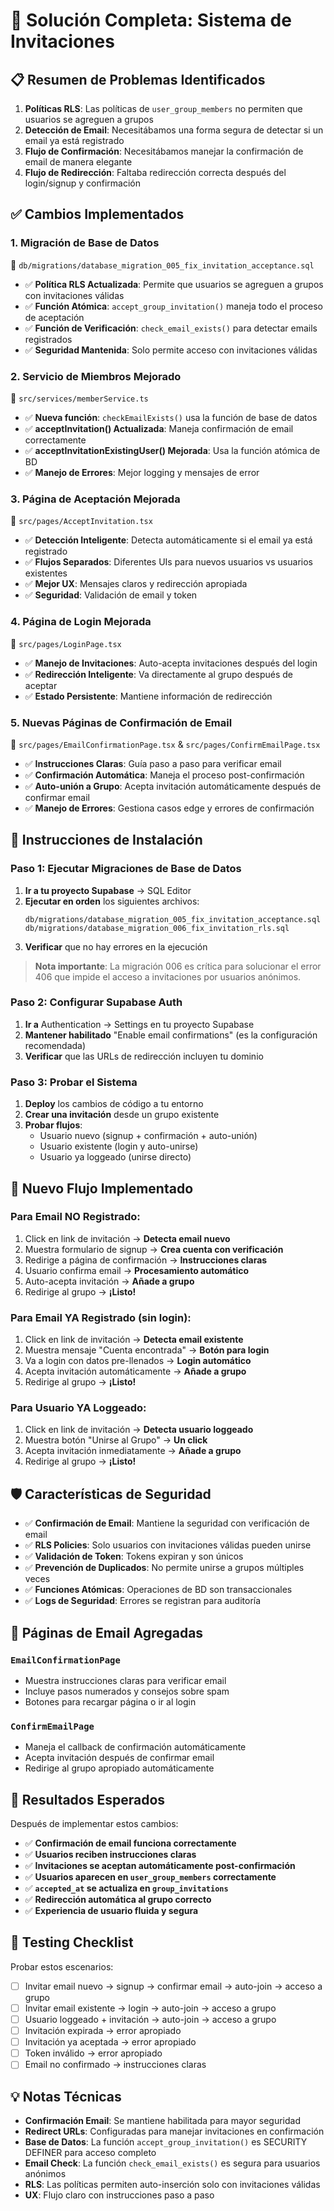 # 🔧 Solución Completa: Sistema de Invitaciones

## 📋 Resumen de Problemas Identificados

1. **Políticas RLS**: Las políticas de `user_group_members` no permiten que usuarios se agreguen a grupos
2. **Detección de Email**: Necesitábamos una forma segura de detectar si un email ya está registrado
3. **Flujo de Confirmación**: Necesitábamos manejar la confirmación de email de manera elegante
4. **Flujo de Redirección**: Faltaba redirección correcta después del login/signup y confirmación

## ✅ Cambios Implementados

### 1. **Migración de Base de Datos** 
📁 `db/migrations/database_migration_005_fix_invitation_acceptance.sql`

- ✅ **Política RLS Actualizada**: Permite que usuarios se agreguen a grupos con invitaciones válidas
- ✅ **Función Atómica**: `accept_group_invitation()` maneja todo el proceso de aceptación
- ✅ **Función de Verificación**: `check_email_exists()` para detectar emails registrados
- ✅ **Seguridad Mantenida**: Solo permite acceso con invitaciones válidas

### 2. **Servicio de Miembros Mejorado**
📁 `src/services/memberService.ts`

- ✅ **Nueva función**: `checkEmailExists()` usa la función de base de datos
- ✅ **acceptInvitation() Actualizada**: Maneja confirmación de email correctamente
- ✅ **acceptInvitationExistingUser() Mejorada**: Usa la función atómica de BD
- ✅ **Manejo de Errores**: Mejor logging y mensajes de error

### 3. **Página de Aceptación Mejorada**
📁 `src/pages/AcceptInvitation.tsx`

- ✅ **Detección Inteligente**: Detecta automáticamente si el email ya está registrado
- ✅ **Flujos Separados**: Diferentes UIs para nuevos usuarios vs usuarios existentes
- ✅ **Mejor UX**: Mensajes claros y redirección apropiada
- ✅ **Seguridad**: Validación de email y token

### 4. **Página de Login Mejorada**
📁 `src/pages/LoginPage.tsx`

- ✅ **Manejo de Invitaciones**: Auto-acepta invitaciones después del login
- ✅ **Redirección Inteligente**: Va directamente al grupo después de aceptar
- ✅ **Estado Persistente**: Mantiene información de redirección

### 5. **Nuevas Páginas de Confirmación de Email**
📁 `src/pages/EmailConfirmationPage.tsx` & `src/pages/ConfirmEmailPage.tsx`

- ✅ **Instrucciones Claras**: Guía paso a paso para verificar email
- ✅ **Confirmación Automática**: Maneja el proceso post-confirmación
- ✅ **Auto-unión a Grupo**: Acepta invitación automáticamente después de confirmar email
- ✅ **Manejo de Errores**: Gestiona casos edge y errores de confirmación

## 🚀 Instrucciones de Instalación

### Paso 1: Ejecutar Migraciones de Base de Datos

1. **Ir a tu proyecto Supabase** → SQL Editor
2. **Ejecutar en orden** los siguientes archivos:
   ```
   db/migrations/database_migration_005_fix_invitation_acceptance.sql
   db/migrations/database_migration_006_fix_invitation_rls.sql
   ```
3. **Verificar** que no hay errores en la ejecución

> **Nota importante**: La migración 006 es crítica para solucionar el error 406 que impide el acceso a invitaciones por usuarios anónimos.

### Paso 2: Configurar Supabase Auth

1. **Ir a** Authentication → Settings en tu proyecto Supabase
2. **Mantener habilitado** "Enable email confirmations" (es la configuración recomendada)
3. **Verificar** que las URLs de redirección incluyen tu dominio

### Paso 3: Probar el Sistema

1. **Deploy** los cambios de código a tu entorno
2. **Crear una invitación** desde un grupo existente
3. **Probar flujos**:
   - Usuario nuevo (signup + confirmación + auto-unión)
   - Usuario existente (login y auto-unirse)
   - Usuario ya loggeado (unirse directo)

## 🔄 Nuevo Flujo Implementado

### Para Email NO Registrado:
1. Click en link de invitación → **Detecta email nuevo**
2. Muestra formulario de signup → **Crea cuenta con verificación**
3. Redirige a página de confirmación → **Instrucciones claras**
4. Usuario confirma email → **Procesamiento automático**
5. Auto-acepta invitación → **Añade a grupo**
6. Redirige al grupo → **¡Listo!**

### Para Email YA Registrado (sin login):
1. Click en link de invitación → **Detecta email existente**
2. Muestra mensaje "Cuenta encontrada" → **Botón para login**
3. Va a login con datos pre-llenados → **Login automático**
4. Acepta invitación automáticamente → **Añade a grupo**
5. Redirige al grupo → **¡Listo!**

### Para Usuario YA Loggeado:
1. Click en link de invitación → **Detecta usuario loggeado**
2. Muestra botón "Unirse al Grupo" → **Un click**
3. Acepta invitación inmediatamente → **Añade a grupo**
4. Redirige al grupo → **¡Listo!**

## 🛡️ Características de Seguridad

- ✅ **Confirmación de Email**: Mantiene la seguridad con verificación de email
- ✅ **RLS Policies**: Solo usuarios con invitaciones válidas pueden unirse
- ✅ **Validación de Token**: Tokens expiran y son únicos
- ✅ **Prevención de Duplicados**: No permite unirse a grupos múltiples veces
- ✅ **Funciones Atómicas**: Operaciones de BD son transaccionales
- ✅ **Logs de Seguridad**: Errores se registran para auditoría

## 📧 Páginas de Email Agregadas

### `EmailConfirmationPage` 
- Muestra instrucciones claras para verificar email
- Incluye pasos numerados y consejos sobre spam
- Botones para recargar página o ir al login

### `ConfirmEmailPage`
- Maneja el callback de confirmación automáticamente
- Acepta invitación después de confirmar email
- Redirige al grupo apropiado automáticamente

## 🎯 Resultados Esperados

Después de implementar estos cambios:

- ✅ **Confirmación de email funciona correctamente**
- ✅ **Usuarios reciben instrucciones claras**
- ✅ **Invitaciones se aceptan automáticamente post-confirmación**
- ✅ **Usuarios aparecen en `user_group_members` correctamente**
- ✅ **`accepted_at` se actualiza en `group_invitations`**
- ✅ **Redirección automática al grupo correcto**
- ✅ **Experiencia de usuario fluida y segura**

## 🧪 Testing Checklist

Probar estos escenarios:

- [ ] Invitar email nuevo → signup → confirmar email → auto-join → acceso a grupo
- [ ] Invitar email existente → login → auto-join → acceso a grupo  
- [ ] Usuario loggeado + invitación → auto-join → acceso a grupo
- [ ] Invitación expirada → error apropiado
- [ ] Invitación ya aceptada → error apropiado
- [ ] Token inválido → error apropiado
- [ ] Email no confirmado → instrucciones claras

## 💡 Notas Técnicas

- **Confirmación Email**: Se mantiene habilitada para mayor seguridad
- **Redirect URLs**: Configuradas para manejar invitaciones en confirmación
- **Base de Datos**: La función `accept_group_invitation()` es SECURITY DEFINER para acceso completo
- **Email Check**: La función `check_email_exists()` es segura para usuarios anónimos
- **RLS**: Las políticas permiten auto-inserción solo con invitaciones válidas
- **UX**: Flujo claro con instrucciones paso a paso 